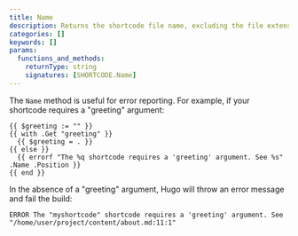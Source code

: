 ```yaml
---
title: Name
description: Returns the shortcode file name, excluding the file extension.
categories: []
keywords: []
params:
  functions_and_methods:
    returnType: string
    signatures: [SHORTCODE.Name]
---
```


The `Name` method is useful for error reporting. For example, if your shortcode requires a "greeting" argument:

```go-html-template {file="layouts/_shortcodes/myshortcode.html"}
{{ $greeting := "" }}
{{ with .Get "greeting" }}
  {{ $greeting = . }}
{{ else }}
  {{ errorf "The %q shortcode requires a 'greeting' argument. See %s" .Name .Position }}
{{ end }}
```

In the absence of a "greeting" argument, Hugo will throw an error message and fail the build:

```text
ERROR The "myshortcode" shortcode requires a 'greeting' argument. See "/home/user/project/content/about.md:11:1"
```
